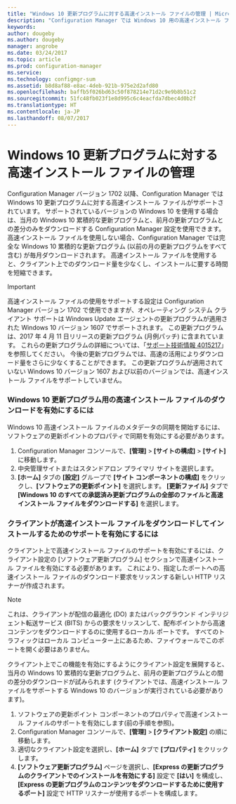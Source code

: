 ```yaml
---
title: "Windows 10 更新プログラムに対する高速インストール ファイルの管理 | Microsoft Docs"
description: "Configuration Manager では Windows 10 用の高速インストール ファイルがサポートされます。これを使用すると、クライアント上でのダウンロード量を少なくし、インストールに要する時間を短縮できます。"
keywords: 
author: dougeby
ms.author: dougeby
manager: angrobe
ms.date: 03/24/2017
ms.topic: article
ms.prod: configuration-manager
ms.service: 
ms.technology: configmgr-sum
ms.assetid: b8d8af88-e8ac-4deb-921b-975e2d2afd80
ms.openlocfilehash: baffb5f026bd63c50f878214e71d2c9e9b8b51c2
ms.sourcegitcommit: 51fc48fb023f1e8d995c6c4eacfda7dbec4d0b2f
ms.translationtype: HT
ms.contentlocale: ja-JP
ms.lasthandoff: 08/07/2017
---
```

# <a name="manage-express-installation-files-for-windows-10-updates"></a>Windows 10 更新プログラムに対する高速インストール ファイルの管理
Configuration Manager バージョン 1702 以降、Configuration Manager では Windows 10 更新プログラムに対する高速インストール ファイルがサポートされています。 サポートされているバージョンの Windows 10 を使用する場合は、当月の Windows 10 累積的な更新プログラムと、前月の更新プログラムとの差分のみをダウンロードする Configuration Manager 設定を使用できます。 高速インストール ファイルを使用しない場合、Configuration Manager では完全な Windows 10 累積的な更新プログラム (以前の月の更新プログラムをすべて含む) が毎月ダウンロードされます。 高速インストール ファイルを使用すると、クライアント上でのダウンロード量を少なくし、インストールに要する時間を短縮できます。

> [!IMPORTANT]
> 高速インストール ファイルの使用をサポートする設定は Configuration Manager バージョン 1702 で使用できますが、オペレーティング システム クライアント サポートは Windows Update エージェントの更新プログラムが適用された Windows 10 バージョン 1607 でサポートされます。 この更新プログラムは、2017 年 4 月 11 日リリースの更新プログラム (月例パッチ) に含まれています。 これらの更新プログラムの詳細については、「[サポート技術情報 4015217](http://support.microsoft.com/kb/4015217)」を参照してください。 今後の更新プログラムでは、高速の活用によりダウンロード量をさらに少なくすることができます。 この更新プログラムが適用されていない Windows 10 バージョン 1607 および以前のバージョンでは、高速インストール ファイルをサポートしていません。


### <a name="to-enable-the-download-of-express-installation-files-for-windows-10-updates"></a>Windows 10 更新プログラム用の高速インストール ファイルのダウンロードを有効にするには
Windows 10 高速インストール ファイルのメタデータの同期を開始するには、ソフトウェアの更新ポイントのプロパティで同期を有効にする必要があります。
1.  Configuration Manager コンソールで、**[管理]** > **[サイトの構成]** > **[サイト]** に移動します。
2.  中央管理サイトまたはスタンドアロン プライマリ サイトを選択します。
3.  **[ホーム]** タブの **[設定]** グループで **[サイト コンポーネントの構成]** をクリックし、**[ソフトウェアの更新ポイント]** を選択します。 **[更新ファイル]** タブで **[Windows 10 のすべての承認済み更新プログラムの全部のファイルと高速インストール ファイルをダウンロードする]** を選択します。

### <a name="to-enable-support-for-clients-to-download-and-install-express-installation-files"></a>クライアントが高速インストール ファイルをダウンロードしてインストールするためのサポートを有効にするには
クライアント上で高速インストール ファイルのサポートを有効にするには、クライアント設定の [ソフトウェア更新プログラム] セクションで高速インストール ファイルを有効にする必要があります。 これにより、指定したポートへの高速インストール ファイルのダウンロード要求をリッスンする新しい HTTP リスナーが作成されます。

> [!NOTE]    
> これは、クライアントが配信の最適化 (DO) またはバックグラウンド インテリジェント転送サービス (BITS) からの要求をリッスンして、配布ポイントから高速コンテンツをダウンロードするのに使用するローカル ポートです。 すべてのトラフィックはローカル コンピューター上にあるため、ファイウォールでこのポートを開く必要はありません。

クライアント上でこの機能を有効にするようにクライアント設定を展開すると、当月の Windows 10 累積的な更新プログラムと、前月の更新プログラムとの間の差分のダウンロードが試みられます (クライアントでは、高速インストール ファイルをサポートする Windows 10 のバージョンが実行されている必要があります)。
1.  ソフトウェアの更新ポイント コンポーネントのプロパティで高速インストール ファイルのサポートを有効にします(前の手順を参照)。
2.  Configuration Manager コンソールで、**[管理]** > **[クライアント設定]** の順に移動します。
3.  適切なクライアント設定を選択し、**[ホーム]** タブで **[プロパティ]** をクリックします。
4.  **[ソフトウェア更新プログラム]** ページを選択し、**[Express の更新プログラムのクライアントでのインストールを有効にする]** 設定で **[はい]** を構成し、**[Express の更新プログラムのコンテンツをダウンロードするために使用するポート]** 設定で HTTP リスナーが使用するポートを構成します。
